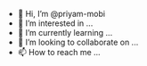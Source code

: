 - 👋 Hi, I’m @priyam-mobi
- 👀 I’m interested in ...
- 🌱 I’m currently learning ...
- 💞️ I’m looking to collaborate on ...
- 📫 How to reach me ...

<!---
priyam-mobi/priyam-mobi is a ✨ special ✨ repository because its `README.md` (this file) appears on your GitHub profile.
You can click the Preview link to take a look at your changes.
--->
